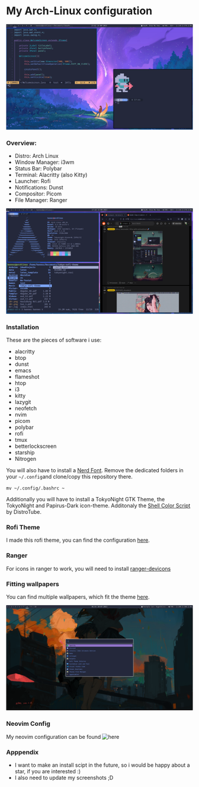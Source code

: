 # My Arch-Linux configuration

![Alt Text](https://github.com/w8ste/screenshots/blob/cfd39776e850c7bb34617b145936d45b1576562a/float_nvim.png)

### Overview:
- Distro: Arch Linux
- Window Manager: i3wm 
- Status Bar: Polybar
- Terminal: Alacritty (also Kitty)
- Launcher: Rofi
- Notifications: Dunst
- Compositor: Picom
- File Manager: Ranger

![Alt Text](https://github.com/w8ste/screenshots/blob/cfd39776e850c7bb34617b145936d45b1576562a/nfetch.png)

### Installation
These are the pieces of software i use:
- alacritty
- btop
- dunst
- emacs
- flameshot
- htop
- i3
- kitty
- lazygit
- neofetch
- nvim
- picom
- polybar
- rofi
- tmux
- betterlockscreen
- starship
- Nitrogen

You will also have to install a [Nerd Font](https://www.nerdfonts.com/).
Remove the dedicated folders in your `~/.config`and clone/copy this repository there.
```
mv ~/.config/.bashrc ~
```
Additionally you will have to install a TokyoNight GTK Theme, the TokyoNight and Papirus-Dark icon-theme.
Additonaly the [Shell Color Script](https://gitlab.com/dwt1/shell-color-scripts) by DistroTube.

### Rofi Theme
I made this rofi theme, you can find the configuration [here](https://github.com/w8ste/Tokyonight-rofi-theme).

### Ranger 
For icons in ranger to work, you will need to install [ranger-devicons](https://github.com/alexanderjeurissen/ranger_devicons)

### Fitting wallpapers 
You can find multiple wallpapers, which fit the theme [here](https://github.com/w8ste/dotfiles/tree/main/.wallpaper).

![Alt Text](https://github.com/w8ste/screenshots/blob/main/rofi_full.png)

### Neovim Config
My neovim configuration can be found  ![here](https://github.com/w8ste/nvim)

### Apppendix 
- I want to make an install scipt in the future, so i would be happy about a star, if you are interested :)
- I also need to update my screenshots ;D
